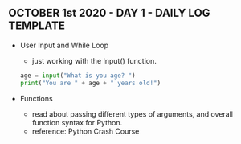 ## OCTOBER 1st 2020 - DAY 1 - DAILY LOG TEMPLATE ##

* User Input and While Loop
    * just working with the Input() function.
    ```python
    age = input("What is you age? ")
    print("You are " + age + " years old!")
    ```

* Functions 
    * read about passing different types of arguments, and overall function syntax for Python.
    * reference: Python Crash Course 

